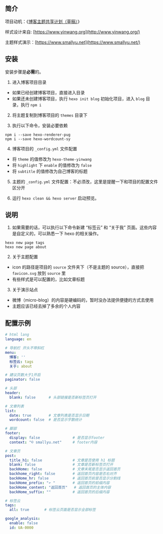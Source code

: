 ## 简介

项目动机：《[博客主题共享计划（草稿）](https://smallyu.net/2021/02/11/%E5%8D%9A%E5%AE%A2%E4%B8%BB%E9%A2%98%E5%85%B1%E4%BA%AB%E8%AE%A1%E5%88%92/)》

样式设计来自: [https://www.yinwang.org](http://www.yinwang.org/)

主题样式演示：[https://www.smallyu.net](https://www.smallyu.net/)

## 安装

安装步骤是**必需**的。

1. 进入博客项目目录
  - 如果已经创建博客项目，直接进入目录
  - 如果还未创建博客项目，执行 `hexo init blog` 初始化项目，进入 `blog` 目录，执行 `npm i`

2. 将主题复制到博客项目的 `themes` 目录下

3. 执行以下命令，安装必要依赖

```
npm i --save hexo-renderer-pug
npm i --save hexo-wordcount-sy  
```

4. 博客项目的 `_config.yml` 文件配置
  - 将 `theme` 的值修改为 `hexo-theme-yinwang`
  - 将 `highlight` 下 `enable` 的值修改为 `false`
  - 将 `subtitle` 的值修改为自己博客的标题

5. 主题的 `_config.yml` 文件配置：不必须改，这里是提醒一下和项目的配置文件区分开

6. 运行 `hexo clean && hexo server` 启动预览。

## 说明

1. 如果需要的话，可以执行以下命令新建 “标签云” 和 “关于我” 页面。这些内容是自定义的，可以熟悉一下 hexo 的相关操作。

```
hexo new page tags
hexo new page about
```

2. 关于主题配置
  - icon 的路径是项目的 `source` 文件夹下（不是主题的 source），直接把 `favicon.svg` 放到 `source` 里
  - 有些样式是可以配置的，比如文章标题

3. 关于演示站点
  - 微博（micro-blog）的内容是硬编码的，暂时没办法提供便捷的方式去使用
  - 主题应该已经去掉了多余的个人内容


## 配置示例

```yml
# html lang
language: en

# 导航栏 开头不带斜杠
menu:
  博客: ''
  标签云: tags
  关于: about

# 建议页数大于1开启
paginator: false

# 头部
header:
  blank: false      # 头部链接是否新标签页打开

# 文章列表
list:
  date: true        # 文章列表是否显示日期
  wordcount: false  # 是否显示字数统计

# 脚部
footer:
  display: false               # 是否显示footer
  context: "© smallyu.net"     # footer内容

# 文章页
post:
  title_h1: false              # 文章是否使用 h1 标题
  blank: false                 # 文章是否新标签页打开
  backHome: false              # 文章末尾是否显示返回首页
  backhome_right: false        # 返回首页内容是否右对齐
  backHome_hr: false           # 返回首页前是否显示分割线
  backHome_prefix: "↶ "        # 返回首页的前缀内容
  backHome_content: "返回首页"   # 返回首页的主体内容
  backHome_suffix: ""          # 返回首页的后缀内容

# 标签云
tags:
  all: true       # 标签云页面是否显示全部标签

google_analysis:
  enable: false
  id: UA-0000
```
